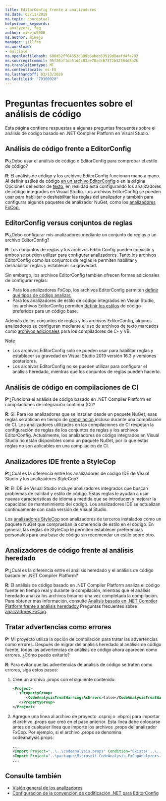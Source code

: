 ```yaml
---
title: EditorConfig frente a analizadores
ms.date: 03/11/2019
ms.topic: conceptual
helpviewer_keywords:
- analyzers, faq
author: mikejo5000
ms.author: mikejo
manager: jillfra
ms.workload:
- multiple
ms.openlocfilehash: 680d52ff04553d399b6abeb53919d8aafd4fa792
ms.sourcegitcommit: 95f26af1da51d4c83ae78adcb7372b32364d8a2b
ms.translationtype: MT
ms.contentlocale: es-ES
ms.lasthandoff: 03/13/2020
ms.locfileid: "79300928"
---
```

# <a name="code-analysis-faq"></a>Preguntas frecuentes sobre el análisis de código

Esta página contiene respuestas a algunas preguntas frecuentes sobre el análisis de código basado en .NET Compiler Platform en Visual Studio.

## <a name="code-analysis-versus-editorconfig"></a>Análisis de código frente a EditorConfig

**P:**¿Debo usar el análisis de código o EditorConfig para comprobar el estilo de código?

**R**: El análisis de código y los archivos EditorConfig funcionan mano a mano. Al definir estilos de código [en un archivo EditorConfig](../ide/editorconfig-code-style-settings-reference.md) o en la página Opciones del editor de [texto,](../ide/code-styles-and-code-cleanup.md) en realidad está configurando los analizadores de código integrados en Visual Studio. Los archivos EditorConfig se pueden usar para habilitar o deshabilitar las reglas del analizador y también para configurar algunos paquetes de analizador NuGet, como los [analizadores FxCop.](configure-fxcop-analyzers.md)

## <a name="editorconfig-versus-rule-sets"></a>EditorConfig versus conjuntos de reglas

**P:**¿Debo configurar mis analizadores mediante un conjunto de reglas o un archivo EditorConfig?

**R**: Los conjuntos de reglas y los archivos EditorConfig pueden coexistir y ambos se pueden utilizar para configurar analizadores. Tanto los archivos EditorConfig como los conjuntos de reglas le permiten habilitar y deshabilitar reglas y establecer su gravedad.

Sin embargo, los archivos EditorConfig también ofrecen formas adicionales de configurar reglas:

- Para los analizadores FxCop, los archivos EditorConfig permiten [definir qué tipos de código analizar.](fxcop-analyzer-options.md)
- Para los analizadores de estilo de código integrados en Visual Studio, los archivos EditorConfig permiten [definir los estilos](../ide/editorconfig-code-style-settings-reference.md) de código preferidos para un código base.

Además de los conjuntos de reglas y los archivos EditorConfig, algunos analizadores se configuran mediante el uso de archivos de texto marcados como [archivos adicionales](../ide/build-actions.md#build-action-values) para los compiladores de C- y VB.

> [!NOTE]
> - Los archivos EditorConfig solo se pueden usar para habilitar reglas y establecer su gravedad en Visual Studio 2019 versión 16.3 y versiones posteriores.
> - Los archivos EditorConfig no se pueden utilizar para configurar el análisis heredado, mientras que los conjuntos de reglas pueden hacerlo.

## <a name="code-analysis-in-ci-builds"></a>Análisis de código en compilaciones de CI

**P:**¿Funciona el análisis de código basado en .NET Compiler Platform en compilaciones de integración continua (CI)?

**R**: Sí. Para los analizadores que se instalan desde un paquete NuGet, esas reglas se aplican en tiempo de [compilación,](roslyn-analyzers-overview.md#build-errors)incluso durante una compilación de CI. Los analizadores utilizados en las compilaciones de CI respetan la configuración de reglas de los conjuntos de reglas y los archivos EditorConfig. Actualmente, los analizadores de código integrados en Visual Studio no están disponibles como un paquete NuGet, por lo que estas reglas no son aplicables en una compilación de CI.

## <a name="ide-analyzers-versus-stylecop"></a>Analizadores IDE frente a StyleCop

**P:**¿Cuál es la diferencia entre los analizadores de código IDE de Visual Studio y los analizadores StyleCop?

**R:** El IDE de Visual Studio incluye analizadores integrados que buscan problemas de calidad y estilo de código. Estas reglas le ayudan a usar nuevas características de idioma a medida que se introducen y mejorar la capacidad de mantenimiento del código. Los analizadores IDE se actualizan continuamente con cada versión de Visual Studio.

Los [analizadores StyleCop](https://github.com/DotNetAnalyzers/StyleCopAnalyzers) son analizadores de terceros instalados como un paquete NuGet que comprueban la coherencia de estilo en el código. En general, las reglas de StyleCop le permiten establecer preferencias personales para una base de código sin recomendar un estilo sobre otro.

## <a name="code-analyzers-versus-legacy-analysis"></a>Analizadores de código frente al análisis heredado

**P:**¿Cuál es la diferencia entre el análisis heredado y el análisis de código basado en .NET Compiler Platform?

**R**: El análisis de código basado en .NET Compiler Platform analiza el código fuente en tiempo real y durante la compilación, mientras que el análisis heredado analiza los archivos binarios una vez completada la compilación. Para obtener más información, consulte [Análisis basado en .NET Compiler Platform frente a análisis heredadoy](roslyn-analyzers-overview.md#source-code-analysis-versus-legacy-analysis) Preguntas frecuentes sobre [analizadores FxCop](fxcop-analyzers-faq.md).

## <a name="treat-warnings-as-errors"></a>Tratar advertencias como errores

**P:** Mi proyecto utiliza la opción de compilación para tratar las advertencias como errores. Después de migrar del análisis heredado al análisis de código fuente, todas las advertencias de análisis de código ahora aparecen como errores. ¿Cómo puedo evitarlo?

**R**: Para evitar que las advertencias de análisis de código se traten como errores, siga estos pasos:

  1. Cree un archivo .props con el siguiente contenido:

     ```xml
     <Project>
        <PropertyGroup>
           <CodeAnalysisTreatWarningsAsErrors>false</CodeAnalysisTreatWarningsAsErrors>
        </PropertyGroup>
     </Project>
     ```

  2. Agregue una línea al archivo de proyecto .csproj o .vbproj para importar el archivo .props que creó en el paso anterior. Esta línea debe colocarse antes de cualquier línea que importe los archivos .props del analizador FxCop. Por ejemplo, si el archivo .props se denomina codeanalysis.props:

     ```xml
     ...
     <Import Project="..\..\codeanalysis.props" Condition="Exists('..\..\codeanalysis.props')" />
     <Import Project="..\packages\Microsoft.CodeAnalysis.FxCopAnalyzers.2.6.5\build\Microsoft.CodeAnalysis.FxCopAnalyzers.props" Condition="Exists('..\packages\Microsoft.CodeAnalysis.FxCopAnalyzers.2.6.5\build\Microsoft.CodeAnalysis.FxCopAnalyzers.props')" />
     ...
     ```

## <a name="see-also"></a>Consulte también

- [Visión general de los analizadores](roslyn-analyzers-overview.md)
- [Configuración de la convención de codificación .NET para EditorConfig](../ide/editorconfig-code-style-settings-reference.md)
